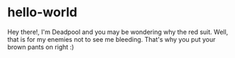 # hello-world
Hey there!, I'm Deadpool and you may be wondering why the red suit. Well, that is for my enemies not to see me bleeding. That's why you put your brown pants on right :)
